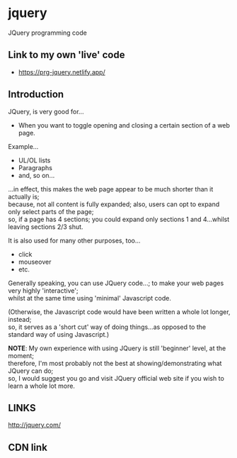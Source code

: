 # jquery
JQuery programming code

## Link to my own 'live' code

- https://prg-jquery.netlify.app/  

## Introduction

JQuery, is very good for...  

- When you want to toggle opening and closing a certain section of a web page.  

Example...  

- UL/OL lists  
- Paragraphs  
- and, so on...  

...in effect, this makes the web page appear to be much shorter than it actually is;  
because, not all content is fully expanded; also, users can opt to expand only select parts of the page;  
so, if a page has 4 sections; you could expand only sections 1 and 4...whilst leaving sections 2/3 shut.  

It is also used for many other purposes, too...  

- click 
- mouseover  
- etc.  

Generally speaking, you can use JQuery code...; to make your web pages very highly 'interactive';    
whilst at the same time using 'minimal' Javascript code.  

(Otherwise, the Javascript code would have been written a whole lot longer, instead;  
 so, it serves as a 'short cut' way of doing things...as opposed to the standard way of using Javascript.)      

**NOTE**: My own experience with using JQuery is still 'beginner' level, at the moment;   
therefore, I'm most probably not the best at showing/demonstrating what JQuery can do;  
so, I would suggest you go and visit JQuery official web site if you wish to learn a whole lot more.  

## LINKS

http://jquery.com/

## CDN link

>> <script src="http://code.jquery.com/jquery-1.12.0.min.js"></script>



